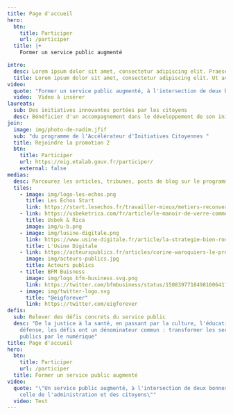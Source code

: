 ```yaml
---
title: Page d'accueil
hero:
  btn:
    title: Participer
    url: /participer
  title: |+
    Former un service public augmenté

intro:
  desc: Lorem ipsum dolor sit amet, consectetur adipiscing elit. Praesent tempor libero et egestas facilisis. Sed efficitur tincidunt mi maximus vestibulum. Donec et lacus in arcu posuere volutpat. Suspendisse blandit lacus erat, vitae consectetur nulla egestas eget. Curabitur fringilla eros eu iaculis ullamcorper.
  title: Lorem ipsum dolor sit amet, consectetur adipiscing elit. Ut ac.
video:
  quote: "Former un service public augmenté, à l'intersection de deux bonnes volontés : celle de l'administration et des citoyens"
  video:  Video à insérer
laureats:
  sub: Des initiatives innovantes portées par les citoyens
  desc: Bénéficier d'un accompagnement dans le développement de son initiative ...
join:
  image: img/photo-de-nadim.jfif
  sub: "du programme de l'Accélérateur d'Initiatives Citoyennes "
  title: Rejoindre la promotion 2
  btn:
    title: Participer
    url: https://eig.etalab.gouv.fr/participer/
    external: false
medias:
  desc: Parcourez les articles, tribunes, posts de blog sur le programme
  tiles:
    - image: img/logo-les-echos.png
      title: Les Echos Start
      link: https://start.lesechos.fr/travailler-mieux/metiers-reconversion/salaries-dans-la-tech-ils-ont-quitte-le-prive-pour-innover-dans-le-secteur-public-1352864
    - link: https://usbeketrica.com/fr/article/le-manoir-de-verre-comment-la-tech-traite-t-elle-les-femmes-developpeuses-ou-data-scientists
      title: Usbek & Rica
      image: img/u-b.png
    - image: img/lusine-digitale.png
      link: https://www.usine-digitale.fr/article/la-strategie-bien-rodee-de-l-etat-pour-recruter-des-professionnels-du-numerique.N1776667
      title: L'Usine Digitale
    - link: https://acteurspublics.fr/articles/corine-waroquiers-le-programme-entrepreneurs-dinteret-general-est-de-plus-en-plus-populaire-aupres-des-administrations
      image: img/acteurs-publics.jpg
      title: Acteurs publics
    - title: BFM Buisness
      image: img/logo_bfm-business.svg.png
      link: https://twitter.com/bfmbusiness/status/1508397718498160641?s=20&t=_hwPmDusXjVnYl9Dzb7M6A
    - image: img/twitter-logo.svg
      title: "@eigforever"
      link: https://twitter.com/eigforever
defis:
  sub: Relever des défis concrets du service public
  desc: "De la justice à la santé, en passant par la culture, l'éducation, la
    défense, les défis ont un dénominateur commun : transformer les services
    publics par le numérique"
title: Page d'accueil
hero:
  btn:
    title: Participer
    url: /participer
  title: Former un service public augmenté
video:
  quote: "\"Un service public augmenté, à l'intersection de deux bonnes volontés :
    celle de l'administration et des citoyens\""
  video: Test
---
```

